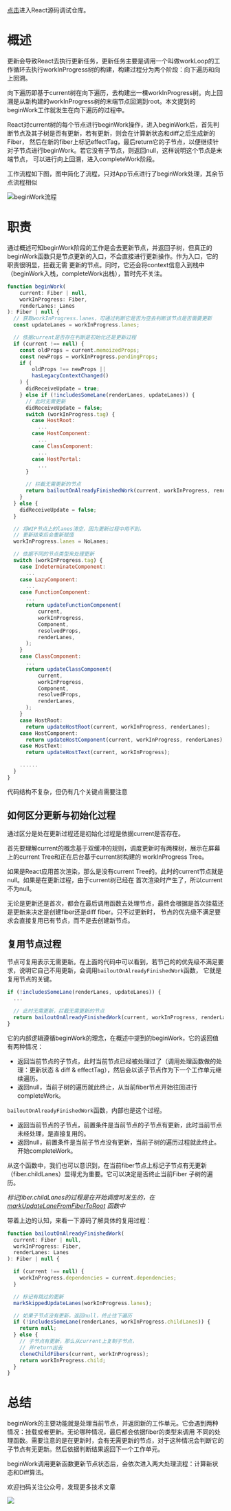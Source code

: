 [点击](https://github.com/neroneroffy/react-source-code-debug)进入React源码调试仓库。

# 概述
更新会导致React去执行更新任务，更新任务主要是调用一个叫做workLoop的工作循环去执行workInProgress树的构建，构建过程分为两个阶段：向下遍历和向上回溯。

向下遍历即基于current树在向下遍历，去构建出一棵workInProgress树。向上回溯是从新构建的workInProgress树的末端节点回溯到root。本文提到的
beginWork工作就发生在向下遍历的过程中。

React对current树的每个节点进行beginWork操作，进入beginWork后，首先判断节点及其子树是否有更新，若有更新，则会在计算新状态和diff之后生成新的Fiber，
然后在新的fiber上标记effectTag，最后return它的子节点，以便继续针对子节点进行beginWork。若它没有子节点，则返回null，这样说明这个节点是末端节点，
可以进行向上回溯，进入completeWork阶段。


工作流程如下图，图中简化了流程，只对App节点进行了beginWork处理，其余节点流程相似

![beginWork流程](http://neroht.com/beginWork2.gif)

# 职责
通过概述可知beginWork阶段的工作是会去更新节点，并返回子树，但真正的beginWork函数只是节点更新的入口，不会直接进行更新操作。作为入口，它的职责很明显，拦截无需
更新的节点。同时，它还会将context信息入到栈中（beginWork入栈，completeWork出栈），暂时先不关注。
```javascript
function beginWork(
    current: Fiber | null,
    workInProgress: Fiber,
    renderLanes: Lanes
): Fiber | null {
  // 获取workInProgress.lanes，可通过判断它是否为空去判断该节点是否需要更新
  const updateLanes = workInProgress.lanes;

  // 依据current是否存在判断是初始化还是更新过程
  if (current !== null) {
    const oldProps = current.memoizedProps;
    const newProps = workInProgress.pendingProps;
    if (
        oldProps !== newProps ||
        hasLegacyContextChanged()
    ) {
      didReceiveUpdate = true;
    } else if (!includesSomeLane(renderLanes, updateLanes)) {
      // 此时无需更新
      didReceiveUpdate = false;
      switch (workInProgress.tag) {
        case HostRoot:
          ...
        case HostComponent:
          ...
        case ClassComponent:
          ...
        case HostPortal:
          ...
      }

      // 拦截无需更新的节点
      return bailoutOnAlreadyFinishedWork(current, workInProgress, renderLanes);
    }
  } else {
    didReceiveUpdate = false;
  }

  // 将WIP节点上的lanes清空，因为更新过程中用不到，
  // 更新结束后会重新赋值
  workInProgress.lanes = NoLanes;

  // 依据不同的节点类型来处理更新
  switch (workInProgress.tag) {
    case IndeterminateComponent:
      ...
    case LazyComponent:
      ...
    case FunctionComponent:
      ...
      return updateFunctionComponent(
          current,
          workInProgress,
          Component,
          resolvedProps,
          renderLanes,
      );
    }
    case ClassComponent:
      ...
      return updateClassComponent(
          current,
          workInProgress,
          Component,
          resolvedProps,
          renderLanes,
      );
    }
    case HostRoot:
      return updateHostRoot(current, workInProgress, renderLanes);
    case HostComponent:
      return updateHostComponent(current, workInProgress, renderLanes);
    case HostText:
      return updateHostText(current, workInProgress);

    ......
  }
}
```
代码结构不复杂，但仍有几个关键点需要注意
## 如何区分更新与初始化过程
通过区分是处在更新过程还是初始化过程是依据current是否存在。

首先要理解current的概念基于双缓冲的规则，调度更新时有两棵树，展示在屏幕上的current Tree和正在后台基于current树构建的
workInProgress Tree。

如果是React应用首次渲染，那么是没有current Tree的。此时的current节点就是null。如果是在更新过程，由于current树已经在
首次渲染时产生了，所以current不为null。

无论是更新还是首次，都会在最后调用函数去处理节点，最终会根据是首次挂载还是更新来决定是创建fiber还是diff fiber。只不过更新时，
节点的优先级不满足要求会直接复用已有节点，而不是去创建新节点。
## 复用节点过程
节点可复用表示无需更新。在上面的代码中可以看到，若节己的的优先级不满足要求，说明它自己不用更新，会调用`bailoutOnAlreadyFinishedWork`函数，
它就是复用节点的关键。
```javascript
if (!includesSomeLane(renderLanes, updateLanes)) {
  ...

  // 此时无需更新，拦截无需更新的节点
  return bailoutOnAlreadyFinishedWork(current, workInProgress, renderLanes);
}
```
它的内部逻辑遵循beginWork的理念，在概述中提到的beginWork，它的返回值有两种情况：
* 返回当前节点的子节点，此时当前节点已经被处理过了（调用处理函数做的处理：更新状态 & diff & effectTag），然后会以该子节点作为下一个工作单元继续遍历。
* 返回null，当前子树的遍历就此终止，从当前fiber节点开始往回进行completeWork。

`bailoutOnAlreadyFinishedWork`函数，内部也是这个过程。
* 返回当前节点的子节点，前置条件是当前节点的子节点有更新，此时当前节点未经处理，是直接复用的。
* 返回null，前置条件是当前子节点没有更新，当前子树的遍历过程就此终止。开始completeWork。

从这个函数中，我们也可以意识到，在当前fiber节点上标记子节点有无更新（fiber.childLanes）显得尤为重要。它可以决定是否终止当前Fiber
子树的遍历。

*标记fiber.childLanes的过程是在开始调度时发生的，在[markUpdateLaneFromFiberToRoot](https://github.com/neroneroffy/react-source-code-debug/blob/master/src/react/v17.0.0-alpha.0/react-reconciler/src/ReactFiberWorkLoop.new.js#L649) 函数中*

带着上边的认知，来看一下源码了解具体的复用过程：
```javascript
function bailoutOnAlreadyFinishedWork(
  current: Fiber | null,
  workInProgress: Fiber,
  renderLanes: Lanes
): Fiber | null {

  if (current !== null) {
    workInProgress.dependencies = current.dependencies;
  }

  // 标记有跳过的更新
  markSkippedUpdateLanes(workInProgress.lanes);

  // 如果子节点没有更新，返回null，终止往下遍历
  if (!includesSomeLane(renderLanes, workInProgress.childLanes)) {
    return null;
  } else {
    // 子节点有更新，那么从current上复制子节点，
    // 并return出去
    cloneChildFibers(current, workInProgress);
    return workInProgress.child;
  }
}
```
# 总结
beginWork的主要功能就是处理当前节点，并返回新的工作单元。它会遇到两种情况：挂载或者更新。无论哪种情况，最后都会依据fiber的类型来调用
不同的处理函数。需要注意的是在更新时，会有无需更新的节点，对于这种情况会判断它的子节点有无更新。然后依据判断结果返回下一个工作单元。

beginWork调用更新函数更新节点状态后，会依次进入两大处理流程：计算新状态和Diff算法。

欢迎扫码关注公众号，发现更多技术文章

![](https://neroht.com/qrcode-small.jpg)
